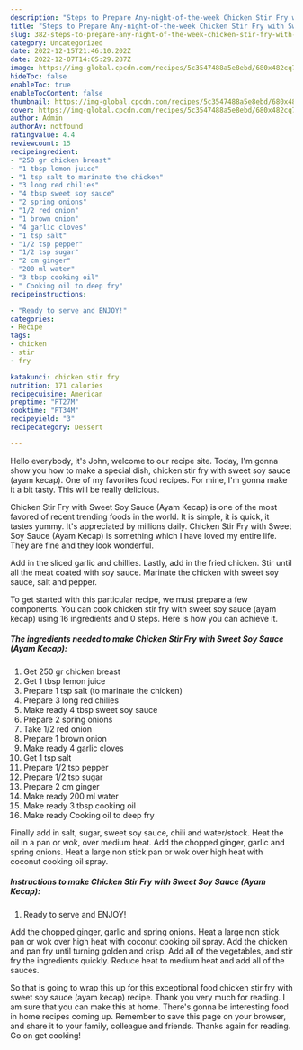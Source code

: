 ```yaml
---
description: "Steps to Prepare Any-night-of-the-week Chicken Stir Fry with Sweet Soy Sauce (Ayam Kecap)"
title: "Steps to Prepare Any-night-of-the-week Chicken Stir Fry with Sweet Soy Sauce (Ayam Kecap)"
slug: 382-steps-to-prepare-any-night-of-the-week-chicken-stir-fry-with-sweet-soy-sauce-ayam-kecap
category: Uncategorized
date: 2022-12-15T21:46:10.202Z
date: 2022-12-07T14:05:29.287Z
image: https://img-global.cpcdn.com/recipes/5c3547488a5e8ebd/680x482cq70/chicken-stir-fry-with-sweet-soy-sauce-ayam-kecap-recipe-main-photo.jpg
hideToc: false
enableToc: true
enableTocContent: false
thumbnail: https://img-global.cpcdn.com/recipes/5c3547488a5e8ebd/680x482cq70/chicken-stir-fry-with-sweet-soy-sauce-ayam-kecap-recipe-main-photo.jpg
cover: https://img-global.cpcdn.com/recipes/5c3547488a5e8ebd/680x482cq70/chicken-stir-fry-with-sweet-soy-sauce-ayam-kecap-recipe-main-photo.jpg
author: Admin
authorAv: notfound
ratingvalue: 4.4
reviewcount: 15
recipeingredient:
- "250 gr chicken breast"
- "1 tbsp lemon juice"
- "1 tsp salt to marinate the chicken"
- "3 long red chilies"
- "4 tbsp sweet soy sauce"
- "2 spring onions"
- "1/2 red onion"
- "1 brown onion"
- "4 garlic cloves"
- "1 tsp salt"
- "1/2 tsp pepper"
- "1/2 tsp sugar"
- "2 cm ginger"
- "200 ml water"
- "3 tbsp cooking oil"
- " Cooking oil to deep fry"
recipeinstructions:

- "Ready to serve and ENJOY!"
categories:
- Recipe
tags:
- chicken
- stir
- fry

katakunci: chicken stir fry 
nutrition: 171 calories
recipecuisine: American
preptime: "PT27M"
cooktime: "PT34M"
recipeyield: "3"
recipecategory: Dessert

---
```



Hello everybody, it's John, welcome to our recipe site. Today, I'm gonna show you how to make a special dish, chicken stir fry with sweet soy sauce (ayam kecap). One of my favorites food recipes. For mine, I'm gonna make it a bit tasty. This will be really delicious.

Chicken Stir Fry with Sweet Soy Sauce (Ayam Kecap) is one of the most favored of recent trending foods in the world. It is simple, it is quick, it tastes yummy. It's appreciated by millions daily. Chicken Stir Fry with Sweet Soy Sauce (Ayam Kecap) is something which I have loved my entire life. They are fine and they look wonderful.

Add in the sliced garlic and chillies. Lastly, add in the fried chicken. Stir until all the meat coated with soy sauce. Marinate the chicken with sweet soy sauce, salt and pepper.


To get started with this particular recipe, we must prepare a few components. You can cook chicken stir fry with sweet soy sauce (ayam kecap) using 16 ingredients and 0 steps. Here is how you can achieve it.

<!--inarticleads1-->

##### The ingredients needed to make Chicken Stir Fry with Sweet Soy Sauce (Ayam Kecap):

1. Get 250 gr chicken breast
1. Get 1 tbsp lemon juice
1. Prepare 1 tsp salt (to marinate the chicken)
1. Prepare 3 long red chilies
1. Make ready 4 tbsp sweet soy sauce
1. Prepare 2 spring onions
1. Take 1/2 red onion
1. Prepare 1 brown onion
1. Make ready 4 garlic cloves
1. Get 1 tsp salt
1. Prepare 1/2 tsp pepper
1. Prepare 1/2 tsp sugar
1. Prepare 2 cm ginger
1. Make ready 200 ml water
1. Make ready 3 tbsp cooking oil
1. Make ready  Cooking oil to deep fry


Finally add in salt, sugar, sweet soy sauce, chili and water/stock. Heat the oil in a pan or wok, over medium heat. Add the chopped ginger, garlic and spring onions. Heat a large non stick pan or wok over high heat with coconut cooking oil spray. 

<!--inarticleads2-->

##### Instructions to make Chicken Stir Fry with Sweet Soy Sauce (Ayam Kecap):


1. Ready to serve and ENJOY!

Add the chopped ginger, garlic and spring onions. Heat a large non stick pan or wok over high heat with coconut cooking oil spray. Add the chicken and pan fry until turning golden and crisp. Add all of the vegetables, and stir fry the ingredients quickly. Reduce heat to medium heat and add all of the sauces. 

So that is going to wrap this up for this exceptional food chicken stir fry with sweet soy sauce (ayam kecap) recipe. Thank you very much for reading. I am sure that you can make this at home. There's gonna be interesting food in home recipes coming up. Remember to save this page on your browser, and share it to your family, colleague and friends. Thanks again for reading. Go on get cooking!
